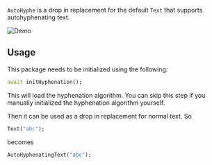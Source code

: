 `AutoHyphe` is a drop in replacement for the default `Text` that supports autohyphenating text.

![Demo](https://media4.giphy.com/media/iAfRO9amZZNe8MwFG1/giphy.gif)

## Usage

This package needs to be initialized using the following:

```dart
await initHyphenation();
```

This will load the hyphenation algorithm. You can skip this step if you manually initialized the hyphenation algorithm yourself.

Then it can be used as a drop in replacement for normal text. So

```dart
Text("abc");
```

becomes

```dart
AutoHyphenatingText("abc");
```
